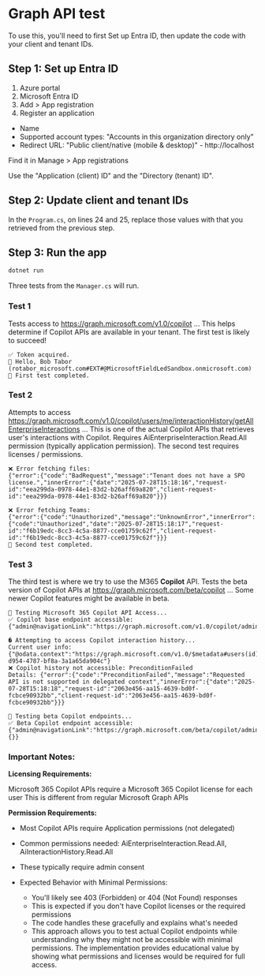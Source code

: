 # Graph API test

To use this, you'll need to first Set up Entra ID, then update the code with your client and tenant IDs.

## Step 1: Set up Entra ID

1. Azure portal
2. Microsoft Entra ID
3. Add > App registration
4. Register an application
  - Name
  - Supported account types: "Accounts in this organization directory only"
  - Redirect URL: "Public client/native (mobile & desktop)" - http://localhost

Find it in Manage > App registrations 

Use the "Application (client) ID" and the "Directory (tenant) ID".

## Step 2: Update client and tenant IDs

In the `Program.cs`, on lines 24 and 25, replace those values with that you retrieved from the previous step.


## Step 3: Run the app

```bash
dotnet run
```

Three tests from the `Manager.cs` will run.

### Test 1

Tests access to https://graph.microsoft.com/v1.0/copilot ... This helps determine if Copilot APIs are available in your tenant. The first test is likely to succeed!

```
✅ Token acquired.
👋 Hello, Bob Tabor (rotabor_microsoft.com#EXT#@MicrosoftFieldLedSandbox.onmicrosoft.com)
🔄 First test completed.
```

### Test 2

Attempts to access https://graph.microsoft.com/v1.0/copilot/users/me/interactionHistory/getAllEnterpriseInteractions ... This is one of the actual Copilot APIs that retrieves user's interactions with Copilot. Requires AiEnterpriseInteraction.Read.All permission (typically application permission). The second test requires licenses / permissions.

```output
❌ Error fetching files:
{"error":{"code":"BadRequest","message":"Tenant does not have a SPO license.","innerError":{"date":"2025-07-28T15:18:16","request-id":"eea299da-0978-44e1-83d2-b26aff69a820","client-request-id":"eea299da-0978-44e1-83d2-b26aff69a820"}}}

❌ Error fetching Teams:
{"error":{"code":"Unauthorized","message":"UnknownError","innerError":{"code":"Unauthorized","date":"2025-07-28T15:18:17","request-id":"f6b19edc-8cc3-4c5a-8877-cce01759c62f","client-request-id":"f6b19edc-8cc3-4c5a-8877-cce01759c62f"}}}
🔄 Second test completed.
```

### Test 3

The third test is where we try to use the M365 **Copilot** API. Tests the beta version of Copilot APIs at https://graph.microsoft.com/beta/copilot ... Some newer Copilot features might be available in beta.

```output
🤖 Testing Microsoft 365 Copilot API Access...
✅ Copilot base endpoint accessible:
{"admin@navigationLink":"https://graph.microsoft.com/v1.0/copilot/admin","interactionHistory@navigationLink":"https://graph.microsoft.com/v1.0/copilot/interactionHistory","users@navigationLink":"https://graph.microsoft.com/v1.0/copilot/users"}

� Attempting to access Copilot interaction history...
Current user info: {"@odata.context":"https://graph.microsoft.com/v1.0/$metadata#users(id)/$entity","id":"592c56ba-d954-4787-bf8a-3a1a65da904c"}
❌ Copilot history not accessible: PreconditionFailed
Details: {"error":{"code":"PreconditionFailed","message":"Requested API is not supported in delegated context","innerError":{"date":"2025-07-28T15:18:18","request-id":"2063e456-aa15-4639-bd0f-fcbce90932bb","client-request-id":"2063e456-aa15-4639-bd0f-fcbce90932bb"}}}

🔬 Testing beta Copilot endpoints...
✅ Beta Copilot endpoint accessible:
{"admin@navigationLink":"https://graph.microsoft.com/beta/copilot/admin","settings@navigationLink":"https://graph.microsoft.com/beta/copilot/settings","interactionHistory@navigationLink":"https://graph.microsoft.com/beta/copilot/interactionHistory","users@navigationLink":"https://graph.microsoft.com/beta/copilot/users","#microsoft.graph.retrieval": {}}
```

### Important Notes:

**Licensing Requirements:**

Microsoft 365 Copilot APIs require a Microsoft 365 Copilot license for each user
This is different from regular Microsoft Graph APIs

**Permission Requirements:**

- Most Copilot APIs require Application permissions (not delegated)
- Common permissions needed: AiEnterpriseInteraction.Read.All, AiInteractionHistory.Read.All
- These typically require admin consent
- Expected Behavior with Minimal Permissions:

  - You'll likely see 403 (Forbidden) or 404 (Not Found) responses
  - This is expected if you don't have Copilot licenses or the required permissions
  - The code handles these gracefully and explains what's needed
  - This approach allows you to test actual Copilot endpoints while understanding why they might not be accessible with minimal permissions. The implementation provides educational value by showing what permissions and licenses would be required for full access.


